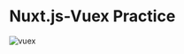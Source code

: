 # Nuxt.js-Vuex Practice

![vuex](https://user-images.githubusercontent.com/56463277/92072625-a1bffc80-edec-11ea-8b10-cf11c2f311db.png)
